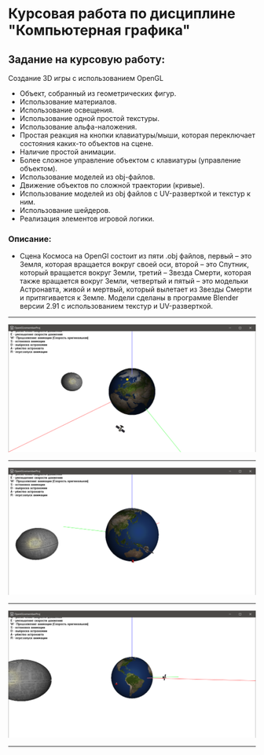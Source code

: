 # Курсовая работа по дисциплине "Компьютерная графика"
## Задание на курсовую работу:
Создание 3D игры с использованием OpenGL
* Объект, собранный из геометрических фигур.
* Использование материалов.
* Использование освещения.
* Использование одной простой текстуры.
*	Использование альфа-наложения. 
*	Простая реакция на кнопки клавиатуры/мыши, которая переключает состояния каких-то объектов на сцене. 
* Наличие простой анимации.
*	Более сложное управление объектом с клавиатуры (управление объектом).
*	Использование моделей из obj-файлов.
*	Движение объектов по сложной траектории (кривые).
*	Использование моделей из obj файлов с UV-разверткой и текстур к ним.
*	Использование шейдеров.
*	Реализация элементов игровой логики.

### Описание: 
* Сцена Космоса на OpenGl состоит из пяти .obj файлов, первый – это Земля, которая вращается вокруг своей оси, второй – это Спутник, который вращается вокруг Земли, третий – Звезда Смерти, которая также вращается вокруг Земли, четвертый и пятый – это модельки Астронавта, живой и мертвый, который вылетает из Звезды Смерти и притягивается к Земле. Модели сделаны в программе Blender версии 2.91 с использованием текстур и UV-разверткой.

---

<p align="center">
  <img alt="изображение" src="https://github.com/Nefain/ComGraphKurch/blob/main/Images/img1.png">
</p>

---

<p align="center">
  <img alt="изображение" src="https://github.com/Nefain/ComGraphKurch/blob/main/Images/img2.png">
</p>

---

<p align="center">
  <img alt="изображение" src="https://github.com/Nefain/ComGraphKurch/blob/main/Images/img3.png">
</p>

---
